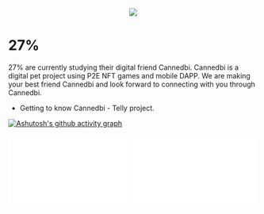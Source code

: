 <div align=center> <img src="https://static.wixstatic.com/media/8e42fe_1a8799307d5d44daa193f155e4827bee~mv2.png/v1/fill/w_208,h_88,al_c,q_85,usm_0.66_1.00_0.01,enc_auto/KakaoTalk_20220823_005358055.png" width="50%" /> </div>

27%
===
27% are currently studying their digital friend Cannedbi. Cannedbi is a digital pet project using P2E NFT games and mobile DAPP. We are making your best friend Cannedbi and look forward to connecting with you through Cannedbi.

- Getting to know Cannedbi - Telly project.
   
      
         
[![Ashutosh's github activity graph](https://activity-graph.herokuapp.com/graph?username=27per&theme=nord)](https://github.com/ashutosh00710/github-readme-activity-graph)


<img src="https://raw.githubusercontent.com/27per/github-stats-transparent/output/generated/languages.svg" width="49%" /> <img src="https://raw.githubusercontent.com/27per/github-stats-transparent/output/generated/overview.svg" width="50%" />


<!--
**27per/27per** is a ✨ _special_ ✨ repository because its `README.md` (this file) appears on your GitHub profile.

Here are some ideas to get you started:

- 🔭 I’m currently working on ...
- 🌱 I’m currently learning ...
- 👯 I’m looking to collaborate on ...
- 🤔 I’m looking for help with ...
- 💬 Ask me about ...
- 📫 How to reach me: ...
- 😄 Pronouns: ...
- ⚡ Fun fact: ...
-->
